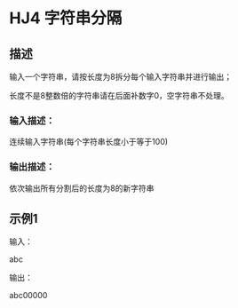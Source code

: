 # HJ4 字符串分隔

## 描述

输入一个字符串，请按长度为8拆分每个输入字符串并进行输出；

长度不是8整数倍的字符串请在后面补数字0，空字符串不处理。

### 输入描述：

连续输入字符串(每个字符串长度小于等于100)  

### 输出描述：

依次输出所有分割后的长度为8的新字符串

## 示例1

输入：

abc

输出：

abc00000